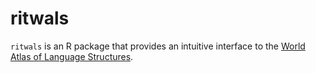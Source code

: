 # ritwals

`ritwals` is an R package that provides an intuitive interface to the [World Atlas of Language Structures](http://wals.info).
